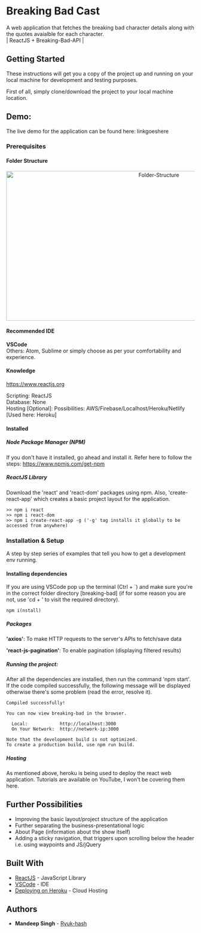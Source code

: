 # Breaking Bad Cast

A web application that fetches the breaking bad character details along with the quotes avaialble for each character.<br>
| ReactJS + Breaking-Bad-API |

## Getting Started

These instructions will get you a copy of the project up and running on your local machine for development and testing purposes.

First of all, simply clone/download the project to your local machine location.

## Demo:

The live demo for the application can be found here:
linkgoeshere

### Prerequisites

#### Folder Structure

<p align="center">
  <img alt="Folder-Structure" width="800" height="400" src="../resources/project-structure.png">
</p>

#### Recommended IDE

**VSCode**  
Others: Atom, Sublime or simply choose as per your comfortability and experience.

#### Knowledge

https://www.reactjs.org

Scripting: ReactJS  
Database: None  
Hosting [Optional]: Possibilities: AWS/Firebase/Localhost/Heroku/Netlify [Used here: Heroku]

#### Installed

##### Node Package Manager (NPM)

If you don't have it installed, go ahead and install it. Refer here to follow the steps: https://www.npmjs.com/get-npm

##### ReactJS Library

Download the 'react' and 'react-dom' packages using npm. Also, 'create-react-app' which creates a basic project layout for the application.

```
>> npm i react
>> npm i react-dom
>> npm i create-react-app -g ('-g' tag installs it globally to be accessed from anywhere)

```

### Installation & Setup

A step by step series of examples that tell you how to get a development env running.

#### Installing dependencies

If you are using VSCode pop up the terminal (Ctrl + \`) and make sure you're in the correct folder directory [breaking-bad] (if for some reason you are not, use 'cd + <dir-name>' to visit the required directory).

```
npm i(nstall)
```

##### Packages

**'axios'**: To make HTTP requests to the server's APIs to fetch/save data

**'react-js-pagination'**: To enable pagination (displaying filtered results)

##### Running the project:

After all the dependencies are installed, then run the command 'npm start'. If the code compiled successfully, the following message will be displayed otherwise there's some problem (read the error, resolve it).

```
Compiled successfully!

You can now view breaking-bad in the browser.

  Local:            http://localhost:3000
  On Your Network:  http://network-ip:3000

Note that the development build is not optimized.
To create a production build, use npm run build.
```

##### Hosting

As mentioned above, heroku is being used to deploy the react web application. Tutorials are available on YouTube, I won't be covering them here.

## Further Possibilities

- Improving the basic layout/project structure of the application
- Further separating the business-presentational logic
- About Page (information about the show itself)
- Adding a sticky navigation, that triggers upon scrolling below the header i.e. using waypoints and JS/jQuery

## Built With

- [ReactJS](https://reactjs.org/docs/getting-started.html) - JavaScript Library
- [VSCode](https://code.visualstudio.com/download) - IDE
- [Deploying on Heroku](https://dashboard.heroku.com/) - Cloud Hosting

## Authors

- **Mandeep Singh** - [Ryuk-hash](https://github.com/ryuk-hash)
